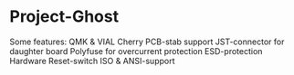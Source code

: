 # Project-Ghost

Some features:
QMK & VIAL
Cherry PCB-stab support
JST-connector for daughter board
Polyfuse for overcurrent protection
ESD-protection
Hardware Reset-switch
ISO & ANSI-support
